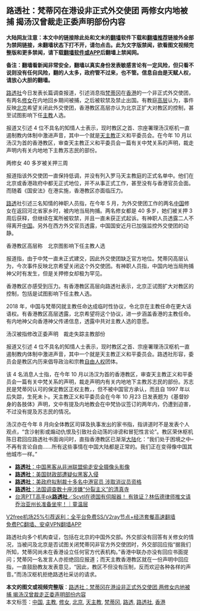  <h2>路透社：梵蒂冈在港设非正式外交使团 两修女内地被捕 揭汤汉曾裁走正委声明部份内容</h2> <p class="notice"><b>大陆网友注意：本文中的链接除此处和文末的<a href="https://github.com/bannedbook/fanqiang" >翻墙</a>软件下载和<a href="https://github.com/killgcd/justmysocks/blob/master/README.md">翻墙推荐</a>链接外全部为禁网链接，未翻墙状态下打不开，请勿点击。此为文字版禁闻，欲看图文视频完整版和更多禁闻，请下载<a href="https://github.com/bannedbook/fanqiang">翻墙软件或APP</a>后翻墙上禁闻网。</p><p>备注：翻墙看新闻非常安全，翻墙以真实身份发表敏感言论有一定风险，但只看不说则没有任何风险，翻的人太多，政府管不过来，也不管。信息自由是天赋人权，请放心大胆的翻墙。</b></p>  <div class="entry">  <p><a href="https://www.bannedbook.org/bnews/tag/%e8%b7%af%e9%80%8f%e7%a4%be/" class="st_tag internal_tag" rel="tag" title="标签 路透社 下的日志">路透社</a>今日发表长篇调查报道，引述消息指<a href="https://www.bannedbook.org/bnews/tag/%e6%a2%b5%e8%92%82%e5%86%88/" class="st_tag internal_tag" rel="tag" title="标签 梵蒂冈 下的日志">梵蒂冈</a>在<a href="https://www.bannedbook.org/bnews/tag/%e9%a6%99%e6%b8%af/" class="st_tag internal_tag" rel="tag" title="标签 香港 下的日志">香港</a>的一个非正式外交使团，有两名<a href="https://www.bannedbook.org/bnews/tag/%e4%bf%ae%e5%a5%b3/" class="st_tag internal_tag" rel="tag" title="标签 修女 下的日志">修女</a>在内地回乡期间被捕，之后被软禁及禁止出国。有教庭<span class='wp_keywordlink_affiliate'><a href="https://www.bannedbook.org/bnews/ccpdope/" title="中共高层内幕" target="_blank">高层</a></span>认为，事件反映<a href="https://www.bannedbook.org/bnews/tag/%e5%8c%97%e4%ba%ac/" class="st_tag internal_tag" rel="tag" title="标签 北京 下的日志">北京</a>希望关闭此外交使团，香港教区高层亦认为北京正扩大对教区的控制，甚至试图影响下任<a href="https://www.bannedbook.org/bnews/tag/%e4%b8%bb%e6%95%99/" class="st_tag internal_tag" rel="tag" title="标签 主教 下的日志">主教</a>人选。</p> <p>报道又引述 4 位不具名的知情人士表示，现时教区之首、宗座署理汤汉枢机一直遏制教内体制中激进声音，其中一个就是<a href="https://www.bannedbook.org/bnews/tag/%e5%a4%a9%e4%b8%bb%e6%95%99/" class="st_tag internal_tag" rel="tag" title="标签 天主教 下的日志">天主教</a>正义和平委员会。在今年 10 月以汤汉为首的香港教区，审查天主教正义和平委员会一篇有关中梵关系的声明，裁走声明内有关内地地下主教苏志民的部份。</p> <p>两修女 40 多岁被关押三周</p>  <p>报道指该外交使团一直保持低调，并没有列入罗马天主教庭的正式名单中。他们在北京或香港政府中都无正式地位，并不从事正式工作，甚至没有与香港官员会面。而随着《国安法》在港实施，香港教区亦面临压力。</p> <p><a href="https://www.bannedbook.org/bnews/tag/%E8%B7%AF%E9%80%8F/" class="st_tag internal_tag" rel="tag" title="标签 路透 下的日志">路透</a>社引述三名知情的神职人员指，在今年 5 月，为外交使团工作的两名<span class='wp_keywordlink_affiliate'><a href="https://www.bannedbook.org/" title="中国" target="_blank">中国</a></span>修女在返回河北省家乡时，被内地当局拘捕。两名修女都是 40 多岁，她们被关押 3 周后获释，但继续在寓所被软禁，并且一直未获正式起诉。有神职人员透露二人不得离开<a href="https://www.bannedbook.org/bnews/tag/%E4%B8%AD%E5%9B%BD/" class="st_tag internal_tag" rel="tag" title="标签 中国 下的日志">中国</a>。另外在西方外交官员透露，中国国安近月已加强监控外交使团的动静。</p> <p>香港教区高层称　北京图影响下任主教人选</p>  <p>报道指，由于中梵一直未正式建交，因此外交使团缺乏官方地位。梵蒂冈高层认为，今次事件反映北京希望关闭这个外交使团。有神职人员指，中国内地当局拘捕神父时有发生，但是关押修女却极为罕见。</p> <p>香港教区亦感受到压力。有香港教区高层向路透社表示，北京正试图扩大对教区的控制，包括是试图影响下任主教人选。</p> <p>2018 年，中国与梵蒂冈就主教任命达成临时性协议，令北京在主教任命在更大话语权。有香港教区高层透露，北京希望将这个协议，进一步涵盖香港的主教任命。有内地神父向香港神父传递信息，透露中共对主教人选的意愿。</p>  <p>汤汉被指修改正委声明　裁走失踪主教部份</p> <p>报道又引述 4 位不具名的知情人士表示，现时教区之首、宗座署理汤汉枢机一直遏制教内体制中激进声音，其中一个就是天主教正义和平委员会。路透社形容，委员会是教区内历来倡导政治和宗教<span class='wp_keywordlink'><a href="https://www.bannedbook.org/forum19/" title="自由中国人权论坛" target="_blank">自由人权</a></span>团体。</p> <p>该 4 名消息人士指，在今年 10 月以汤汉为首的香港教区，审查天主教正义和平委员会一篇有关中梵关系的声明，裁走声明内有关内地地下主教苏志民的部份。苏志民是梵蒂冈认可的保定教区正权主教，，但不被中国官方承认，而且自 1997 年以后失踪，生死未卜。天主教正义和平委员会在今年 10 月23 日发表题为《基督妙身的各肢体》声明，文中有提及内地教会在中梵协议签订的两年内，仍遭到迫害，不过没有提及苏志民的情况。</p>  <p>汤汉亦在今年 8 月向全体教区司铎及执事发出的家书指，指讲道时不是发表个人观点，“含沙射影或煽动仇恨及引致社会动荡的诽谤和冒犯性言论”。教区荣休枢机陈日君回应路透社书面询问时，直指香港教区已渐渐<span class='wp_keywordlink_affiliate'><a href="https://www.bannedbook.org/" title="大陆" target="_blank">大陆</a></span>化：“我们处于困境之中–不再有言论自由&#8230;&#8230;所有这些事情在中国大陆都是正常的。我们正在变得像中国其他城市一样。”</p> <ul class='op-related-articles' title='相关阅读'> <li><a href='https://www.bannedbook.org/bnews/ssgc/20201217/1449323.html' target='_blank'><b>路透社</b>：中国黑客从非洲联盟偷走安全摄像头影像</a></li> <li><a href='https://www.bannedbook.org/bnews/cnnews/20201214/1447524.html' target='_blank'><b>路透社</b>：美国财政部遭疑似黑客入侵</a></li> <li><a href='https://www.bannedbook.org/bnews/baitai/20201207/1443536.html' target='_blank'><b>路透社</b>：美政府拟制裁十多名中港官员 涉取消议员资格</a></li> <li><a href='https://www.bannedbook.org/bnews/baitai/20201204/1442007.html' target='_blank'><b>路透社</b>：法国调查数十座涉嫌“分裂主义”的清真寺</a></li> <li><a href='https://www.bannedbook.org/bnews/taiwannews/20201117/1432520.html' target='_blank'>台湾PTT高手pk<b>路透社</b>／Scytl在德国有伺服器！ 有铁证？林伍德律师推文请乔治亚州长准备坐牢！｜童温层</a></li> </ul> <p class="texttj"> <a href="https://github.com/bannedbook/fanqiang/wiki/V2ray%E6%9C%BA%E5%9C%BA" target="_blank">V2free机场25%引荐返利：全平台免费SS/V2ray节点+经济套餐高速翻墙</a><br/> <a href="https://github.com/bannedbook/fanqiang/wiki/%E7%A6%81%E9%97%BB%E7%BD%91%E5%AE%89%E5%8D%93%E7%BF%BB%E5%A2%99%E6%96%B0%E9%97%BBAPP" target="_blank">免费PC翻墙、安卓VPN翻墙APP</a></p><p>路透社向多个机构查证，包括在北京的中国外交部。外交部没有回答有关修女的情况，当被问及北京是否试图关闭梵蒂冈非官方外交使团时，外交部回应指“据我们所知，梵蒂冈尚未在香港设立任何官方代表机构。”香港中联办亦没有回应书面提问；梵蒂冈一名发言人亦拒绝回应报道；而天主教香港教区就在一份声明中回应指，一直鼓励教友发表意见，“因此，教区不但没有压制，反而欢迎各种各样的声音。”而汤汉枢机拒绝路透社采访的请求。</p><a name='sharetosocial'></a>       <div><b>本文的图文或视频完整版</b>：<a href='https://www.bannedbook.org/bnews/comments/20201231/1458148.html'>路透社：梵蒂冈在港设非正式外交使团 两修女内地被捕 揭汤汉曾裁走正委声明部份内容</a></div>  </div><!--END ENTRY--> <div class="postfooter"> <div>本文标签：<a href="https://www.bannedbook.org/bnews/tag/%E4%B8%AD%E5%9B%BD/" rel="tag">中国</a>, <a href="https://www.bannedbook.org/bnews/tag/%e4%b8%bb%e6%95%99/" rel="tag">主教</a>, <a href="https://www.bannedbook.org/bnews/tag/%e4%bf%ae%e5%a5%b3/" rel="tag">修女</a>, <a href="https://www.bannedbook.org/bnews/tag/%e5%8c%97%e4%ba%ac/" rel="tag">北京</a>, <a href="https://www.bannedbook.org/bnews/tag/%e5%a4%a9%e4%b8%bb%e6%95%99/" rel="tag">天主教</a>, <a href="https://www.bannedbook.org/bnews/tag/%e6%a2%b5%e8%92%82%e5%86%88/" rel="tag">梵蒂冈</a>, <a href="https://www.bannedbook.org/bnews/tag/%E8%B7%AF%E9%80%8F/" rel="tag">路透</a>, <a href="https://www.bannedbook.org/bnews/tag/%e8%b7%af%e9%80%8f%e7%a4%be/" rel="tag">路透社</a>, <a href="https://www.bannedbook.org/bnews/tag/%e9%a6%99%e6%b8%af/" rel="tag">香港</a></div>  </div><!--END POSTFOOTER--> 